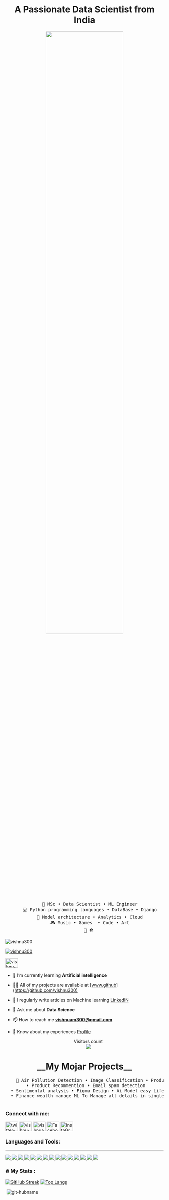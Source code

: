 <h1 align="center">A Passionate Data Scientist from India</h1>

<div align="center">
<img src="https://readme-typing-svg.demolab.com?font=Inconsolata&weight=500&size=50&duration=4000&pause=300&color=A7A459&center=true&vCenter=true&multiline=true&repeat=false&random=false&width=1300&height=140&lines=Hi 👋, I'm Vishnu;I'm Data scientist and Machine learning specialist" width="70%" />
<br><br>
<pre>
    💼 MSc • Data Scientist • ML Engineer
    💻 Python programming languages • DataBase • Django
    📖 Model architecture • Analytics • Cloud
    🎮 Music • Games  • Code • Art
    🐾 ⚽ 
</pre>
</div>
<p align="left"> <img src="https://komarev.com/ghpvc/?username=git-hubname&label=Profile%20views&color=0e75b6&style=flat" alt="vishnu300" /> </p>

<p align="left"> <a href="https://github.com/ryo-ma/github-profile-trophy"><img src="https://github-profile-trophy.vercel.app/?username=vishnu300" alt="vishnu300" /></a> </p>

<a href="https://linkedin.com/in/vishnu-am" target="blank"><img align="center" src="https://raw.githubusercontent.com/rahuldkjain/github-profile-readme-generator/master/src/images/icons/Social/linked-in-alt.svg" alt="vishnu-am" height="30" width="40" /></a>

- 🌱 I’m currently learning **Artificial intelligence**

- 👨‍💻 All of my projects are available at [www.github](https://github.com/vishnu300)

- 📝 I regularly write articles on Machine learning [LinkedIN](https://www.linkedin.com/in/vishnu-am)

- 💬 Ask me about **Data Science**

- 📫 How to reach me **vishnuam300@gmail.com**

- 📄 Know about my experiences [Profile](https://github.com/vishnu300)

  <p align="center"> 
  Visitors count<br>
  <img src="https://profile-counter.glitch.me/vishnu300/count.svg" />
</p>
<h1 align="center">__My Mojar Projects__</h1>
<div align="center">
<pre>
    💼 Air Pollution Detection • Image Classification • Product Recommention 
  • Product Recommention • Email spam detection 
  • Sentimental analysis • Figma Design • Ai Model easy Life style Currently doing  
  • Finance wealth manage ML To Manage all details in single ML 

</pre>
</div>

<h3 align="left">Connect with me:</h3>
<p align="left">
<a href="https://twitter.com/MNcoding" target="blank"><img align="center" src="https://raw.githubusercontent.com/rahuldkjain/github-profile-readme-generator/master/src/images/icons/Social/twitter.svg" alt="twitter-name" height="30" width="40" /></a>
<a href="https://linkedin.com/in/linkedin-name" target="blank"><img align="center" src="https://raw.githubusercontent.com/rahuldkjain/github-profile-readme-generator/master/src/images/icons/Social/linked-in-alt.svg" alt="vishnu-am" height="30" width="40" /></a>
<a href="https://kaggle.com/vishnuam300" target="blank"><img align="center" src="https://raw.githubusercontent.com/rahuldkjain/github-profile-readme-generator/master/src/images/icons/Social/kaggle.svg" alt="vishnuam" height="30" width="40" /></a>
<a href="https://fb.com/fb-name" target="blank"><img align="center" src="https://raw.githubusercontent.com/rahuldkjain/github-profile-readme-generator/master/src/images/icons/Social/facebook.svg" alt="Facebook" height="30" width="40" /></a>
<a href="https://instagram.com/insta-name" target="blank"><img align="center" src="https://raw.githubusercontent.com/rahuldkjain/github-profile-readme-generator/master/src/images/icons/Social/instagram.svg" alt="instaGram" height="30" width="40" /></a>
</p>

<h3 align="left">Languages and Tools:</h3>

  <a /> 


------------------------
<p align="left">  
<a href="https://github.com/vishnu300/readme-components">
 <img  src="https://readme-components.vercel.app/api?component=logo&fill=black&logo=postgresql">  
 </a>
   <a href="https://github.com/vishnu300/readme-components">
<img  src="https://readme-components.vercel.app/api?component=logo&fill=black&logo=python">
</a>
</a>

<a href="https://github.com/vishnu300/readme-components">
<img  src="https://readme-components.vercel.app/api?component=logo&fill=black&logo=sass&svgfill=cd6799">
</a>
<a href="https://github.com/vishnu300/readme-components">
<img  src="https://readme-components.vercel.app/api?component=logo&fill=black&logo=html5&svgfill=f06629">
</a>
<a href="https://github.com/vishnu300/readme-components">
<img  src="https://readme-components.vercel.app/api?component=logo&fill=black&logo=tensorflow">
</a>
<a href="https://github.com/vishnu300/readme-components">
<img  src="https://readme-components.vercel.app/api?component=logo&fill=black&logo=CSS3&svgfill=028dd1">
</a>
<a href="https://github.com/vishnu300/readme-components">
<img  src="https://readme-components.vercel.app/api?component=logo&fill=black&logo=github">
</a>
<a href="https://github.com/vishnu300/readme-components">
<img  src="https://readme-components.vercel.app/api?component=logo&fill=black&logo=figma">
</a>
<a href="https://github.com/vishnu300/readme-components">
<img  src="https://readme-components.vercel.app/api?component=logo&fill=black&logo=Hadoop">
</a>
<a href="https://github.com/vishnu300/readme-components">
<img  src="https://readme-components.vercel.app/api?component=logo&fill=black&logo=bootstrap">
</a>
<a href="https://github.com/vishnu300/readme-components">
<img  src="https://readme-components.vercel.app/api?component=logo&fill=black&logo=Django">
</a>
<a href="https://github.com/vishnu300/readme-components">
<img  src="https://readme-components.vercel.app/api?component=logo&fill=black&logo=Mssql">
</a>
<a href="https://github.com/vishnu300/readme-components">
<img  src="https://readme-components.vercel.app/api?component=logo&fill=black&logo=Cloud">
</a>
<a href="https://github.com/vishnu300/readme-components">
<img  src="https://readme-components.vercel.app/api?component=logo&fill=black&logo=git">
</a>
<a href="https://github.com/vishnu300/readme-components">
<img  src="https://readme-components.vercel.app/api?component=logo&fill=black&logo=Sklearn">
</a>

</p>



### :fire: My Stats :
[![GitHub Streak](https://streak-stats.demolab.com/?user=vishnu300&theme=highcontrast)](https://git.io/streak-stats)
[![Top Langs](https://github-readme-stats.vercel.app/api/top-langs/?username=vishnu300&layout=compact&theme=vision-friendly-dark)](https://github.com/anuraghazra/github-readme-stats)


<p>&nbsp;<img align="center" src="https://github-readme-stats.vercel.app/api?username=vishnu300&show_icons=true&locale=en" alt="git-hubname" /></p>


